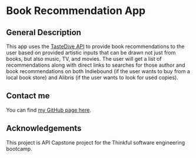 # Book Recommendation App

## General Description
This app uses the [TasteDive API](https://tastedive.com/) to provide book recommendations to the user based on provided artistic inputs that can be drawn not just from books, but also music, TV, and movies. The user will get a list of recommendations along with direct links to searches for those author and book recommendations on both Indiebound (if the user wants to buy from a local book store) and Alibris (if the user wants to look for used copies).

## Contact me
You can find [my GitHub page here](https://github.com/sam1cutler).

## Acknowledgements
This project is API Capstone project for the Thinkful software engineering bootcamp. 